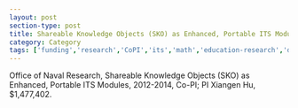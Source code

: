 ```yaml
---
layout: post
section-type: post
title: Shareable Knowledge Objects (SKO) as Enhanced, Portable ITS Modules
category: Category
tags: ['funding','research','CoPI','its','math','education-research','discourse','semantics','nlp']
---
```

Office of Naval Research, Shareable Knowledge Objects (SKO) as Enhanced, Portable ITS Modules, 2012-2014, Co-PI; PI Xiangen Hu, $1,477,402.
